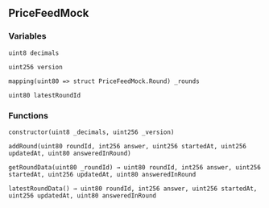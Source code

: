## PriceFeedMock





### Variables
```solidity
uint8 decimals
```

```solidity
uint256 version
```

```solidity
mapping(uint80 => struct PriceFeedMock.Round) _rounds
```

```solidity
uint80 latestRoundId
```


### Functions
```solidity
constructor(uint8 _decimals, uint256 _version)
```





```solidity
addRound(uint80 roundId, int256 answer, uint256 startedAt, uint256 updatedAt, uint80 answeredInRound)
```





```solidity
getRoundData(uint80 _roundId) → uint80 roundId, int256 answer, uint256 startedAt, uint256 updatedAt, uint80 answeredInRound
```





```solidity
latestRoundData() → uint80 roundId, int256 answer, uint256 startedAt, uint256 updatedAt, uint80 answeredInRound
```





